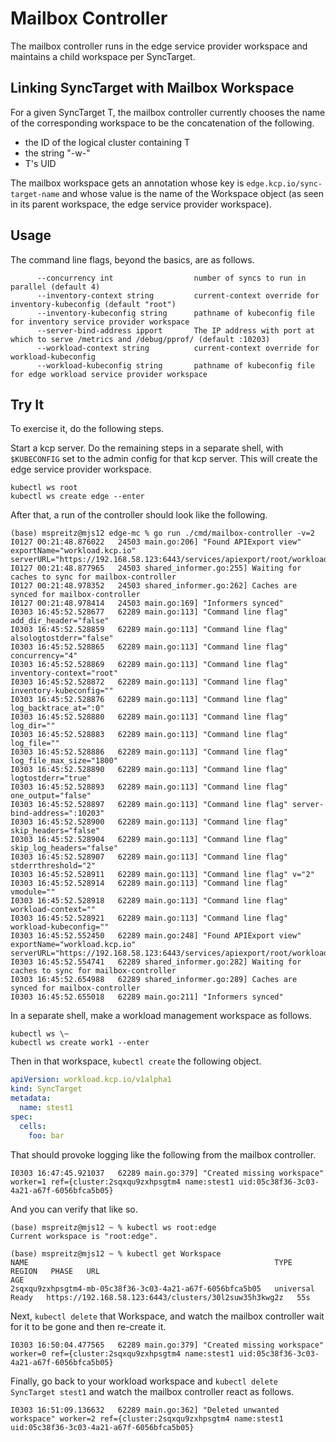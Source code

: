# Mailbox Controller

The mailbox controller runs in the edge service provider workspace and
maintains a child workspace per SyncTarget.

## Linking SyncTarget with Mailbox Workspace

For a given SyncTarget T, the mailbox controller currently chooses the
name of the corresponding workspace to be the concatenation of the
following.

- the ID of the logical cluster containing T
- the string "-w-"
- T's UID

The mailbox workspace gets an annotation whose key is
`edge.kcp.io/sync-target-name` and whose value is the name of the
Workspace object (as seen in its parent workspace, the edge service
provider workspace).

## Usage

The command line flags, beyond the basics, are as follows.

```
      --concurrency int                  number of syncs to run in parallel (default 4)
      --inventory-context string         current-context override for inventory-kubeconfig (default "root")
      --inventory-kubeconfig string      pathname of kubeconfig file for inventory service provider workspace
      --server-bind-address ipport       The IP address with port at which to serve /metrics and /debug/pprof/ (default :10203)
      --workload-context string          current-context override for workload-kubeconfig
      --workload-kubeconfig string       pathname of kubeconfig file for edge workload service provider workspace
```

## Try It

To exercise it, do the following steps.

Start a kcp server.  Do the remaining steps in a separate shell, with
`$KUBECONFIG` set to the admin config for that kcp server.  This will
create the edge service provider workspace.

```shell
kubectl ws root
kubectl ws create edge --enter
```

After that, a run of the controller should look like the following.

```shell
(base) mspreitz@mjs12 edge-mc % go run ./cmd/mailbox-controller -v=2
I0127 00:21:48.876022   24503 main.go:206] "Found APIExport view" exportName="workload.kcp.io" serverURL="https://192.168.58.123:6443/services/apiexport/root/workload.kcp.io"
I0127 00:21:48.877965   24503 shared_informer.go:255] Waiting for caches to sync for mailbox-controller
I0127 00:21:48.978352   24503 shared_informer.go:262] Caches are synced for mailbox-controller
I0127 00:21:48.978414   24503 main.go:169] "Informers synced"
I0303 16:45:52.528677   62289 main.go:113] "Command line flag" add_dir_header="false"
I0303 16:45:52.528859   62289 main.go:113] "Command line flag" alsologtostderr="false"
I0303 16:45:52.528865   62289 main.go:113] "Command line flag" concurrency="4"
I0303 16:45:52.528869   62289 main.go:113] "Command line flag" inventory-context="root"
I0303 16:45:52.528872   62289 main.go:113] "Command line flag" inventory-kubeconfig=""
I0303 16:45:52.528876   62289 main.go:113] "Command line flag" log_backtrace_at=":0"
I0303 16:45:52.528880   62289 main.go:113] "Command line flag" log_dir=""
I0303 16:45:52.528883   62289 main.go:113] "Command line flag" log_file=""
I0303 16:45:52.528886   62289 main.go:113] "Command line flag" log_file_max_size="1800"
I0303 16:45:52.528890   62289 main.go:113] "Command line flag" logtostderr="true"
I0303 16:45:52.528893   62289 main.go:113] "Command line flag" one_output="false"
I0303 16:45:52.528897   62289 main.go:113] "Command line flag" server-bind-address=":10203"
I0303 16:45:52.528900   62289 main.go:113] "Command line flag" skip_headers="false"
I0303 16:45:52.528904   62289 main.go:113] "Command line flag" skip_log_headers="false"
I0303 16:45:52.528907   62289 main.go:113] "Command line flag" stderrthreshold="2"
I0303 16:45:52.528911   62289 main.go:113] "Command line flag" v="2"
I0303 16:45:52.528914   62289 main.go:113] "Command line flag" vmodule=""
I0303 16:45:52.528918   62289 main.go:113] "Command line flag" workload-context=""
I0303 16:45:52.528921   62289 main.go:113] "Command line flag" workload-kubeconfig=""
I0303 16:45:52.552450   62289 main.go:248] "Found APIExport view" exportName="workload.kcp.io" serverURL="https://192.168.58.123:6443/services/apiexport/root/workload.kcp.io"
I0303 16:45:52.554741   62289 shared_informer.go:282] Waiting for caches to sync for mailbox-controller
I0303 16:45:52.654988   62289 shared_informer.go:289] Caches are synced for mailbox-controller
I0303 16:45:52.655018   62289 main.go:211] "Informers synced"
```

In a separate shell, make a workload management workspace as follows.

```
kubectl ws \~
kubectl ws create work1 --enter
```

Then in that workspace, `kubectl create` the following object.

```yaml
apiVersion: workload.kcp.io/v1alpha1
kind: SyncTarget
metadata:
  name: stest1
spec:
  cells:
    foo: bar
```

That should provoke logging like the following from the mailbox controller.

```
I0303 16:47:45.921037   62289 main.go:379] "Created missing workspace" worker=1 ref={cluster:2sqxqu9zxhpsgtm4 name:stest1 uid:05c38f36-3c03-4a21-a67f-6056bfca5b05}
```

And you can verify that like so.

```shell
(base) mspreitz@mjs12 ~ % kubectl ws root:edge
Current workspace is "root:edge".

(base) mspreitz@mjs12 ~ % kubectl get Workspace
NAME                                                       TYPE        REGION   PHASE   URL                                                     AGE
2sqxqu9zxhpsgtm4-mb-05c38f36-3c03-4a21-a67f-6056bfca5b05   universal            Ready   https://192.168.58.123:6443/clusters/30l2suw35h3kwg2z   55s
```

Next, `kubectl delete` that Workspace, and watch the mailbox
controller wait for it to be gone and then re-create it.

```
I0303 16:50:04.477565   62289 main.go:379] "Created missing workspace" worker=0 ref={cluster:2sqxqu9zxhpsgtm4 name:stest1 uid:05c38f36-3c03-4a21-a67f-6056bfca5b05}
```

Finally, go back to your workload workspace and `kubectl delete
SyncTarget stest1` and watch the mailbox controller react as follows.

```
I0303 16:51:09.136632   62289 main.go:362] "Deleted unwanted workspace" worker=2 ref={cluster:2sqxqu9zxhpsgtm4 name:stest1 uid:05c38f36-3c03-4a21-a67f-6056bfca5b05}
```
